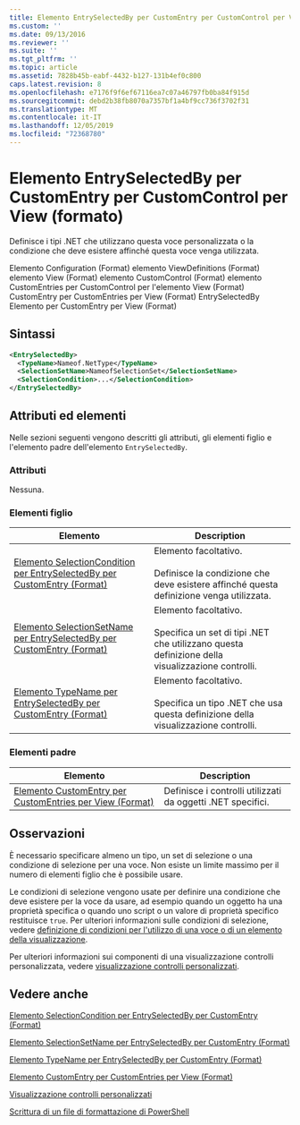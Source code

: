 ```yaml
---
title: Elemento EntrySelectedBy per CustomEntry per CustomControl per View (Format) | Microsoft Docs
ms.custom: ''
ms.date: 09/13/2016
ms.reviewer: ''
ms.suite: ''
ms.tgt_pltfrm: ''
ms.topic: article
ms.assetid: 7828b45b-eabf-4432-b127-131b4ef0c800
caps.latest.revision: 8
ms.openlocfilehash: e7176f9f6ef67116ea7c07a46797fb0ba84f915d
ms.sourcegitcommit: debd2b38fb8070a7357bf1a4bf9cc736f3702f31
ms.translationtype: MT
ms.contentlocale: it-IT
ms.lasthandoff: 12/05/2019
ms.locfileid: "72368780"
---
```

# <a name="entryselectedby-element-for-customentry-for-customcontrol-for-view-format"></a>Elemento EntrySelectedBy per CustomEntry per CustomControl per View (formato)

Definisce i tipi .NET che utilizzano questa voce personalizzata o la condizione che deve esistere affinché questa voce venga utilizzata.

Elemento Configuration (Format) elemento ViewDefinitions (Format) elemento View (Format) elemento CustomControl (Format) elemento CustomEntries per CustomControl per l'elemento View (Format) CustomEntry per CustomEntries per View (Format) EntrySelectedBy Elemento per CustomEntry per View (Format)

## <a name="syntax"></a>Sintassi

```xml
<EntrySelectedBy>
  <TypeName>Nameof.NetType</TypeName>
  <SelectionSetName>NameofSelectionSet</SelectionSetName>
  <SelectionCondition>...</SelectionCondition>
</EntrySelectedBy>
```

## <a name="attributes-and-elements"></a>Attributi ed elementi

Nelle sezioni seguenti vengono descritti gli attributi, gli elementi figlio e l'elemento padre dell'elemento `EntrySelectedBy`.

### <a name="attributes"></a>Attributi

Nessuna.

### <a name="child-elements"></a>Elementi figlio

|Elemento|Description|
|-------------|-----------------|
|[Elemento SelectionCondition per EntrySelectedBy per CustomEntry (Format)](./selectioncondition-element-for-entryselectedby-for-customcontrol-format.md)|Elemento facoltativo.<br /><br /> Definisce la condizione che deve esistere affinché questa definizione venga utilizzata.|
|[Elemento SelectionSetName per EntrySelectedBy per CustomEntry (Format)](./selectionsetname-element-for-entryselectedby-for-customcontrol-for-view-format.md)|Elemento facoltativo.<br /><br /> Specifica un set di tipi .NET che utilizzano questa definizione della visualizzazione controlli.|
|[Elemento TypeName per EntrySelectedBy per CustomEntry (Format)](./typename-element-for-selectioncondition-for-customcontrol-for-view-format.md)|Elemento facoltativo.<br /><br /> Specifica un tipo .NET che usa questa definizione della visualizzazione controlli.|

### <a name="parent-elements"></a>Elementi padre

|Elemento|Description|
|-------------|-----------------|
|[Elemento CustomEntry per CustomEntries per View (Format)](./customentry-element-for-customentries-for-customcontrol-for-view-format.md)|Definisce i controlli utilizzati da oggetti .NET specifici.|

## <a name="remarks"></a>Osservazioni

È necessario specificare almeno un tipo, un set di selezione o una condizione di selezione per una voce. Non esiste un limite massimo per il numero di elementi figlio che è possibile usare.

Le condizioni di selezione vengono usate per definire una condizione che deve esistere per la voce da usare, ad esempio quando un oggetto ha una proprietà specifica o quando uno script o un valore di proprietà specifico restituisce `true`. Per ulteriori informazioni sulle condizioni di selezione, vedere [definizione di condizioni per l'utilizzo di una voce o di un elemento della visualizzazione](./defining-conditions-for-displaying-data.md).

Per ulteriori informazioni sui componenti di una visualizzazione controlli personalizzata, vedere [visualizzazione controlli personalizzati](./creating-custom-controls.md).

## <a name="see-also"></a>Vedere anche

[Elemento SelectionCondition per EntrySelectedBy per CustomEntry (Format)](./selectioncondition-element-for-entryselectedby-for-customcontrol-format.md)

[Elemento SelectionSetName per EntrySelectedBy per CustomEntry (Format)](./selectionsetname-element-for-entryselectedby-for-customcontrol-for-view-format.md)

[Elemento TypeName per EntrySelectedBy per CustomEntry (Format)](./typename-element-for-selectioncondition-for-customcontrol-for-view-format.md)

[Elemento CustomEntry per CustomEntries per View (Format)](./customentry-element-for-customentries-for-customcontrol-for-view-format.md)

[Visualizzazione controlli personalizzati](./creating-custom-controls.md)

[Scrittura di un file di formattazione di PowerShell](./writing-a-powershell-formatting-file.md)

